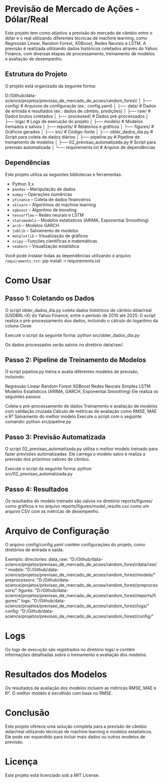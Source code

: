 # Previsão de Mercado de Ações - Dólar/Real

Este projeto tem como objetivo a previsão do mercado de câmbio entre o dólar e o real utilizando diferentes técnicas de machine learning, como Regressão Linear, Random Forest, XGBoost, Redes Neurais e LSTM. A previsão é realizada utilizando dados históricos coletados através do Yahoo Finance, com diversas etapas de processamento, treinamento de modelos e avaliação de desempenho.

## Estrutura do Projeto

O projeto está organizado da seguinte forma:

D:/Github/data-science/projetos/previsao_de_mercado_de_acoes/random_forest/ │ ├── config/ # Arquivos de configuração (ex.: config.yaml) │ ├── data/ # Dados de entrada e resultados (ex.: dados de câmbio, predições) │ ├── raw/ # Dados brutos coletados │ ├── processed/ # Dados pré-processados │ ├── logs/ # Logs de execução do projeto │ ├── models/ # Modelos treinados e salvos │ ├── reports/ # Relatórios e gráficos │ └── figures/ # Gráficos gerados │ ├── src/ # Código-fonte │ ├── obter_dados_dia.py # Script para coleta de dados diários │ ├── pipeline.py # Pipeline de treinamento de modelos │ ├── 02_previsao_automatizada.py # Script para previsão automatizada │ └── requirements.txt # Arquivo de dependências


## Dependências

Este projeto utiliza as seguintes bibliotecas e ferramentas:

- Python 3.x
- `pandas` – Manipulação de dados
- `numpy` – Operações numéricas
- `yfinance` – Coleta de dados financeiros
- `sklearn` – Algoritmos de machine learning
- `xgboost` – Algoritmo de boosting
- `tensorflow` – Redes neurais e LSTM
- `statsmodels` – Modelos estatísticos (ARIMA, Exponential Smoothing)
- `arch` – Modelos GARCH
- `joblib` – Salvamento de modelos
- `matplotlib` – Visualização de gráficos
- `scipy` – Funções científicas e matemáticas
- `seaborn` – Visualização estatística

Você pode instalar todas as dependências utilizando o arquivo `requirements.txt`:
pip install -r requirements.txt

# Como Usar

## Passo 1: Coletando os Dados
O script obter_dados_dia.py coleta dados históricos de câmbio dólar/real (USDBRL=X) do Yahoo Finance, entre o período de 2010 até 2025. O script realiza o pré-processamento dos dados, incluindo o cálculo do logaritmo da coluna Close.

Execute o script da seguinte forma:
python src/obter_dados_dia.py

Os dados processados serão salvos no diretório data/raw/.

## Passo 2: Pipeline de Treinamento de Modelos
O script pipeline.py treina e avalia diferentes modelos de previsão, incluindo:

Regressão Linear
Random Forest
XGBoost
Redes Neurais Simples
LSTM
Modelos Estatísticos (ARIMA, GARCH, Exponential Smoothing)
Ele realiza os seguintes passos:

Coleta e pré-processamento de dados
Treinamento e avaliação de modelos com validação cruzada
Cálculo de métricas de avaliação como RMSE, MAE e R²
Salvamento do melhor modelo
Execute o script com o seguinte comando:
python src/pipeline.py

## Passo 3: Previsão Automatizada
O script 02_previsao_automatizada.py utiliza o melhor modelo treinado para fazer previsões automatizadas. Ele carrega o modelo salvo e realiza a previsão dos próximos valores de câmbio.

Execute o script da seguinte forma:
python src/02_previsao_automatizada.py

## Passo 4: Resultados
Os resultados do modelo treinado são salvos no diretório reports/figures/ como gráficos e no arquivo reports/figures/model_results.csv como um arquivo CSV com as métricas de desempenho.

# Arquivo de Configuração
O arquivo config/config.yaml contém configurações do projeto, como diretórios de entrada e saída.

Exemplo:
directories:
  data_raw: "D:/Github/data-science/projetos/previsao_de_mercado_de_acoes/random_forest/data/raw/"
  models: "D:/Github/data-science/projetos/previsao_de_mercado_de_acoes/random_forest/models/"
  preprocessors: "D:/Github/data-science/projetos/previsao_de_mercado_de_acoes/random_forest/preprocessors/"
  figures: "D:/Github/data-science/projetos/previsao_de_mercado_de_acoes/random_forest/reports/figures/"
  logs: "D:/Github/data-science/projetos/previsao_de_mercado_de_acoes/random_forest/logs/"
  config: "D:/Github/data-science/projetos/previsao_de_mercado_de_acoes/random_forest/config/"

# Logs
Os logs de execução são registrados no diretório logs/ e contêm informações detalhadas sobre o treinamento e avaliação dos modelos.

# Resultados dos Modelos
Os resultados da avaliação dos modelos incluem as métricas RMSE, MAE e R². O melhor modelo é escolhido com base no RMSE.

# Conclusão
Este projeto oferece uma solução completa para a previsão de câmbio dólar/real utilizando técnicas de machine learning e modelos estatísticos. Ele pode ser expandido para incluir mais dados ou outros modelos de previsão.

# Licença
Este projeto está licenciado sob a MIT License.